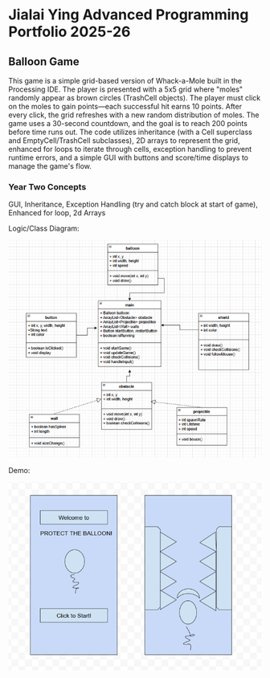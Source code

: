 # Jialai Ying Advanced Programming Portfolio 2025-26
## Balloon Game
This game is a simple grid-based version of Whack-a-Mole built in the Processing IDE. The player is presented with a 5x5 grid where "moles" randomly appear as brown circles (TrashCell objects). The player must click on the moles to gain points—each successful hit earns 10 points. After every click, the grid refreshes with a new random distribution of moles. The game uses a 30-second countdown, and the goal is to reach 200 points before time runs out. The code utilizes inheritance (with a Cell superclass and EmptyCell/TrashCell subclasses), 2D arrays to represent the grid, enhanced for loops to iterate through cells, exception handling to prevent runtime errors, and a simple GUI with buttons and score/time displays to manage the game's flow.
### Year Two Concepts
GUI, Inheritance, Exception Handling (try and catch block at start of game), Enhanced for loop, 2d Arrays

Logic/Class Diagram:

![](https://github.com/JialaiY/advanceprogrammingportfolio/blob/main/images/better%20class%20diagram.png?raw=true)

Demo:

![](https://github.com/JialaiY/advanceprogrammingportfolio/blob/main/images/better%20mockup.png?raw=true)

